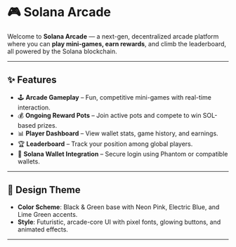 # 🎮 Solana Arcade

Welcome to **Solana Arcade** — a next-gen, decentralized arcade platform where you can **play mini-games, earn rewards**, and climb the leaderboard, all powered by the Solana blockchain.

---

## ✨ Features

- 🕹️ **Arcade Gameplay** – Fun, competitive mini-games with real-time interaction.
- 💰 **Ongoing Reward Pots** – Join active pots and compete to win SOL-based prizes.
- 📊 **Player Dashboard** – View wallet stats, game history, and earnings.
- 🏆 **Leaderboard** – Track your position among global players.
- 🔗 **Solana Wallet Integration** – Secure login using Phantom or compatible wallets.

---

## 🎨 Design Theme


- **Color Scheme**: Black & Green base with Neon Pink, Electric Blue, and Lime Green accents.
- **Style**: Futuristic, arcade-core UI with pixel fonts, glowing buttons, and animated effects.

---


